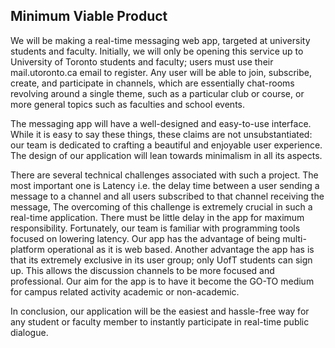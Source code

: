 ## Minimum Viable Product

We will be making a real-time messaging web app, targeted at university students and faculty. Initially, we will only be opening this service up to University of Toronto students and faculty; users must use their mail.utoronto.ca email to register. Any user will be able to join, subscribe, create, and participate in channels, which are essentially chat-rooms revolving around a single theme, such as a particular club or course, or more general topics such as faculties and school events.

The messaging app will have a well-designed and easy-to-use interface. While it is easy to say these things, these claims are not unsubstantiated: our team is dedicated to crafting a beautiful and enjoyable user experience. The design of our application will lean towards minimalism in all its aspects.

There are several technical challenges associated with such a project. The most important one is Latency i.e. the delay time between a user sending a message to a channel and all users subscribed to that channel receiving the message, The overcoming of this challenge is extremely crucial in such a real-time application. There must be little delay in the app for maximum responsibility. Fortunately, our team is familiar with programming tools focused on lowering latency. Our app has the advantage of being multi-platform operational as it is web based. Another advantage the app has is that its extremely exclusive in its user group; only UofT students can sign up. This allows the discussion channels to be more focused and professional. Our aim for the app is to have it become the GO-TO medium for campus related activity academic or non-academic.

In conclusion, our application will be the easiest and hassle-free way for any student or faculty member to instantly participate in real-time public dialogue.
